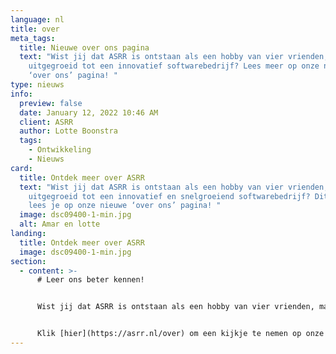 ```yaml
---
language: nl
title: over
meta_tags:
  title: Nieuwe over ons pagina
  text: "Wist jij dat ASRR is ontstaan als een hobby van vier vrienden, maar is
    uitgegroeid tot een innovatief softwarebedrijf? Lees meer op onze nieuwe
    ‘over ons’ pagina! "
type: nieuws
info:
  preview: false
  date: January 12, 2022 10:46 AM
  client: ASRR
  author: Lotte Boonstra
  tags:
    - Ontwikkeling
    - Nieuws
card:
  title: Ontdek meer over ASRR
  text: "Wist jij dat ASRR is ontstaan als een hobby van vier vrienden, maar is
    uitgegroeid tot een innovatief en snelgroeiend softwarebedrijf? Dit en meer
    lees je op onze nieuwe ‘over ons’ pagina! "
  image: dsc09400-1-min.jpg
  alt: Amar en lotte
landing:
  title: Ontdek meer over ASRR
  image: dsc09400-1-min.jpg
section:
  - content: >-
      # Leer ons beter kennen!


      Wist jij dat ASRR is ontstaan als een hobby van vier vrienden, maar is uitgegroeid tot een innovatief en snelgroeiend softwarebedrijf? Dit en meer lees je op onze nieuwe ‘over ons’ pagina!


      Klik [hier](https://asrr.nl/over) om een kijkje te nemen op onze ‘over ons’ pagina.
---
```

